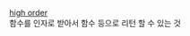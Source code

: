 [high order](https://velog.io/@jewelrykim/Kotlin-%EA%B3%A0%EC%B0%A8%ED%95%A8%EC%88%98%EC%99%80-%EB%9E%8C%EB%8B%A4%EB%A5%BC-%EC%98%88%EC%A0%9C%EB%A5%BC-%ED%86%B5%ED%95%B4-%EC%9D%B5%ED%9E%88%EC%9E%90)  
함수를 인자로 받아서 함수 등으로 리턴 할 수 있는 것  

